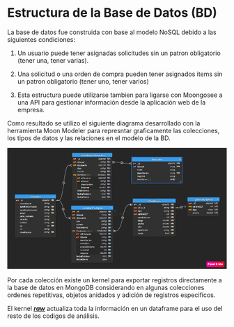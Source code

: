 # Estructura de la Base de Datos (BD)

La base de datos fue construida con base al modelo NoSQL debido a las siguientes condiciones:
    
  1. Un usuario puede tener asignadas solicitudes sin un patron obligatorio (tener una, tener varias).
    
  2. Una solicitud o una orden de compra pueden tener asignados items sin un patron obligatorio (tener uno, tener varios)
    
  3. Esta estructura puede utilizarse tambien para ligarse con Moongosee a una API para gestionar información desde la aplicación web de la empresa.
    
Como resultado se utilizo el siguiente diagrama desarrollado con la herramienta Moon Modeler para represntar graficamente las colecciones, los tipos de datos y las relaciones en el modelo de la BD.

![image.png](../recursos/diagramaEntidad-RelacionMM.png)

Por cada colección existe un kernel para exportar registros directamente a la base de datos en MongoDB considerando en algunas colecciones ordenes repetitivas, objetos anidados y adición de registros especificos.


El kernel [**_raw_**](raw.ipynb) actualiza toda la información en un dataframe para el uso del resto de los codigos de análisis.
